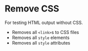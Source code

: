 # Remove CSS

For testing HTML output without CSS.

* Removes all `<link>`s to CSS files
* Removes all `style` elements
* Removes all `style` attributes
